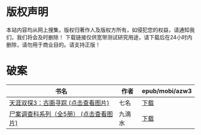 # 版权声明

本站内容均从网上搜集，版权归著作人及版权方所有，如侵犯您的权益，请通知我们，我们将会及时删除！ 下载链接仅供宽带测试研究用途，请下载后在24小时内删除，请勿用于商业目的。请支持正版！

# 破案

| 书名 | 作者 | epub/mobi/azw3 |
| --- | --- | --- |
| [天涯双探3：古画寻踪 (点击查看图片)](https://www.dushupai.com/attachment/2024/06/07/36cc130bbf83adc4.jpg) | 七名 | [下载](https://url89.ctfile.com/f/31084289-1357044214-07f96d?p=8866) |
| [尸案调查科系列（全5册） (点击查看图片)](https://www.dushupai.com/attachment/2024/06/01/1d43671ac2e45247.jpg) | 九滴水 | [下载](https://url89.ctfile.com/f/31084289-1357006516-d902b7?p=8866) |
